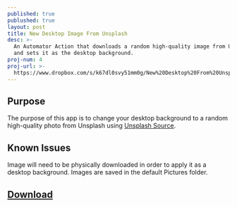 ```yaml
---
published: true
publushed: true
layout: post
title: New Desktop Image From Unsplash
desc: >-
  An Automator Action that downloads a random high-quality image from Unsplash
  and sets it as the desktop background.
proj-num: 4
proj-url: >-
  https://www.dropbox.com/s/k67dl0svy51mm0g/New%20Desktop%20From%20Unsplash.app.zip?dl=0
---
```

## Purpose

The purpose of this app is to change your desktop background to a random high-quality photo from Unsplash using [Unsplash Source](https://source.unsplash.com).

## Known Issues

Image will need to be physically downloaded in order to apply it as a desktop background. Images are saved in the default Pictures folder.

## [Download](https://www.dropbox.com/s/k67dl0svy51mm0g/New%20Desktop%20From%20Unsplash.app.zip?dl=1)
